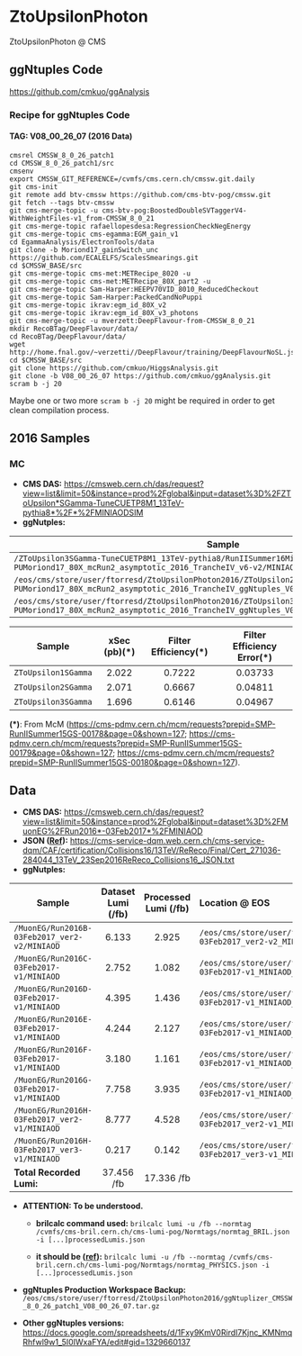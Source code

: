 # ZtoUpsilonPhoton
ZtoUpsilonPhoton @ CMS

## ggNtuples Code
https://github.com/cmkuo/ggAnalysis

### Recipe for ggNtuples Code
#### TAG: V08_00_26_07 (2016 Data)
```
cmsrel CMSSW_8_0_26_patch1
cd CMSSW_8_0_26_patch1/src 
cmsenv 
export CMSSW_GIT_REFERENCE=/cvmfs/cms.cern.ch/cmssw.git.daily 
git cms-init 
git remote add btv-cmssw https://github.com/cms-btv-pog/cmssw.git 
git fetch --tags btv-cmssw 
git cms-merge-topic -u cms-btv-pog:BoostedDoubleSVTaggerV4-WithWeightFiles-v1_from-CMSSW_8_0_21 
git cms-merge-topic rafaellopesdesa:RegressionCheckNegEnergy 
git cms-merge-topic cms-egamma:EGM_gain_v1 
cd EgammaAnalysis/ElectronTools/data 
git clone -b Moriond17_gainSwitch_unc https://github.com/ECALELFS/ScalesSmearings.git 
cd $CMSSW_BASE/src 
git cms-merge-topic cms-met:METRecipe_8020 -u 
git cms-merge-topic cms-met:METRecipe_80X_part2 -u 
git cms-merge-topic Sam-Harper:HEEPV70VID_8010_ReducedCheckout 
git cms-merge-topic Sam-Harper:PackedCandNoPuppi 
git cms-merge-topic ikrav:egm_id_80X_v2 
git cms-merge-topic ikrav:egm_id_80X_v3_photons 
git cms-merge-topic -u mverzett:DeepFlavour-from-CMSSW_8_0_21 
mkdir RecoBTag/DeepFlavour/data/ 
cd RecoBTag/DeepFlavour/data/ 
wget http://home.fnal.gov/~verzetti//DeepFlavour/training/DeepFlavourNoSL.json 
cd $CMSSW_BASE/src 
git clone https://github.com/cmkuo/HiggsAnalysis.git 
git clone -b V08_00_26_07 https://github.com/cmkuo/ggAnalysis.git 
scram b -j 20
```

Maybe one or two more ```scram b -j 20``` might be required in order to get clean compilation process.



## 2016 Samples
### MC 
- **CMS DAS:** https://cmsweb.cern.ch/das/request?view=list&limit=50&instance=prod%2Fglobal&input=dataset%3D%2FZToUpsilon*SGamma-TuneCUETP8M1_13TeV-pythia8*%2F*%2FMINIAODSIM
- **ggNutples:**

| **Sample**         | **Location @ EOS**  |
| ------- |:-------|
| ```/ZToUpsilon3SGamma-TuneCUETP8M1_13TeV-pythia8/RunIISummer16MiniAODv2-PUMoriond17_80X_mcRun2_asymptotic_2016_TrancheIV_v6-v2/MINIAODSIM```   |	```/eos/cms/store/user/ftorresd/ZtoUpsilonPhoton2016/ZToUpsilon1SGamma_RunIISummer16MiniAODv2-PUMoriond17_80X_mcRun2_asymptotic_2016_TrancheIV_ggNtuples_V08_00_26_07_Upsilon_v06``` |
| ```/eos/cms/store/user/ftorresd/ZtoUpsilonPhoton2016/ZToUpsilon2SGamma_RunIISummer16MiniAODv2-PUMoriond17_80X_mcRun2_asymptotic_2016_TrancheIV_ggNtuples_V08_00_26_07_Upsilon_v06```   |	```/eos/cms/store/user/ftorresd/ZtoUpsilonPhoton2016/MuonEG_Run2016C-03Feb2017-v1_MINIAOD_ggNtuples_V08_00_26_07_v11/``` |
| ```/eos/cms/store/user/ftorresd/ZtoUpsilonPhoton2016/ZToUpsilon3SGamma_RunIISummer16MiniAODv2-PUMoriond17_80X_mcRun2_asymptotic_2016_TrancheIV_ggNtuples_V08_00_26_07_Upsilon_v06```   |		```/eos/cms/store/user/ftorresd/ZtoUpsilonPhoton2016/MuonEG_Run2016C-03Feb2017-v1_MINIAOD_ggNtuples_V08_00_26_07_v11/``` |

| **Sample**         | **xSec (pb)(*)**  | **Filter Efficiency(*)**  |  **Filter Efficiency Error(*)**  |
| ------ |:--------:|:-------:|:------:|
| ```ZToUpsilon1SGamma```   |	2.022 | 0.7222 | 0.03733 |
| ```ZToUpsilon2SGamma```   |	2.071 | 0.6667 | 0.04811 |
| ```ZToUpsilon3SGamma```   |	1.696 | 0.6146 | 0.04967 |

**(*)**: From McM (https://cms-pdmv.cern.ch/mcm/requests?prepid=SMP-RunIISummer15GS-00178&page=0&shown=127; https://cms-pdmv.cern.ch/mcm/requests?prepid=SMP-RunIISummer15GS-00179&page=0&shown=127; https://cms-pdmv.cern.ch/mcm/requests?prepid=SMP-RunIISummer15GS-00180&page=0&shown=127). 




## Data
- **CMS DAS:** https://cmsweb.cern.ch/das/request?view=list&limit=50&instance=prod%2Fglobal&input=dataset%3D%2FMuonEG%2FRun2016*-03Feb2017*%2FMINIAOD
- **JSON ([Ref](https://twiki.cern.ch/twiki/bin/view/CMS/PdmV2016Analysis#Re_reco_datasets)):** https://cms-service-dqm.web.cern.ch/cms-service-dqm/CAF/certification/Collisions16/13TeV/ReReco/Final/Cert_271036-284044_13TeV_23Sep2016ReReco_Collisions16_JSON.txt
- **ggNutples:**

| **Sample**      | **Dataset Lumi (/fb)** | **Processed Lumi (/fb)**   | **Location @ EOS**  |
| ------------- |:-------------:|:-------------:| :-----| 
| ```/MuonEG/Run2016B-03Feb2017_ver2-v2/MINIAOD```  | 6.133 |	2.925 |	```/eos/cms/store/user/ftorresd/ZtoUpsilonPhoton2016/MuonEG_Run2016B-03Feb2017_ver2-v2_MINIAOD_ggNtuples_V08_00_26_07_v11/``` |
| ```/MuonEG/Run2016C-03Feb2017-v1/MINIAOD```  | 2.752 |	1.082 |	```/eos/cms/store/user/ftorresd/ZtoUpsilonPhoton2016/MuonEG_Run2016C-03Feb2017-v1_MINIAOD_ggNtuples_V08_00_26_07_v11/``` |
| ```/MuonEG/Run2016D-03Feb2017-v1/MINIAOD```  | 4.395 |	1.436 |	```/eos/cms/store/user/ftorresd/ZtoUpsilonPhoton2016/MuonEG_Run2016D-03Feb2017-v1_MINIAOD_ggNtuples_V08_00_26_07_v11/``` |
| ```/MuonEG/Run2016E-03Feb2017-v1/MINIAOD```  | 4.244 |	2.127 |	```/eos/cms/store/user/ftorresd/ZtoUpsilonPhoton2016/MuonEG_Run2016E-03Feb2017-v1_MINIAOD_ggNtuples_V08_00_26_07_v11/``` |
| ```/MuonEG/Run2016F-03Feb2017-v1/MINIAOD```  | 3.180 |	1.161 |	```/eos/cms/store/user/ftorresd/ZtoUpsilonPhoton2016/MuonEG_Run2016F-03Feb2017-v1_MINIAOD_ggNtuples_V08_00_26_07_v11/``` |
| ```/MuonEG/Run2016G-03Feb2017-v1/MINIAOD```  | 7.758 |	3.935 |	```/eos/cms/store/user/ftorresd/ZtoUpsilonPhoton2016/MuonEG_Run2016G-03Feb2017-v1_MINIAOD_ggNtuples_V08_00_26_07_v11/``` |
| ```/MuonEG/Run2016H-03Feb2017_ver2-v1/MINIAOD```  | 8.777 |	4.528 |	```/eos/cms/store/user/ftorresd/ZtoUpsilonPhoton2016/MuonEG_Run2016H-03Feb2017_ver2-v1_MINIAOD_ggNtuples_V08_00_26_07_v11/``` |
| ```/MuonEG/Run2016H-03Feb2017_ver3-v1/MINIAOD```  | 0.217 |	0.142 |	```/eos/cms/store/user/ftorresd/ZtoUpsilonPhoton2016/MuonEG_Run2016H-03Feb2017_ver3-v1_MINIAOD_ggNtuples_V08_00_26_07_v11/``` |
| **Total Recorded Lumi:**  |	37.456 /fb |	17.336 /fb |	  |

- **ATTENTION: To be understood.**
  - **brilcalc command used:**
```brilcalc lumi -u /fb --normtag /cvmfs/cms-bril.cern.ch/cms-lumi-pog/Normtags/normtag_BRIL.json -i [...]processedLumis.json```

  - **it should be ([ref](https://twiki.cern.ch/twiki/bin/view/CMS/TWikiLUM)):**
```brilcalc lumi -u /fb --normtag /cvmfs/cms-bril.cern.ch/cms-lumi-pog/Normtags/normtag_PHYSICS.json -i [...]processedLumis.json```

- **ggNtuples Production Workspace Backup:** ```/eos/cms/store/user/ftorresd/ZtoUpsilonPhoton2016/ggNtuplizer_CMSSW_8_0_26_patch1_V08_00_26_07.tar.gz```

  
- **Other ggNtuples versions:** https://docs.google.com/spreadsheets/d/1Fxy9KmV0Rirdl7Kjnc_KMNmqRhfwl9w1_5I0IWxaFYA/edit#gid=1329660137

